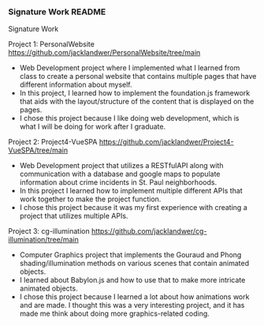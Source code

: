 ### Signature Work README

Signature Work

Project 1: PersonalWebsite
https://github.com/jacklandwer/PersonalWebsite/tree/main 
- Web Development project where I implemented what I learned from class to create a personal website that contains multiple pages that have different information about myself.
- In this project, I learned how to implement the foundation.js framework that aids with the layout/structure of the content that is displayed on the pages. 
- I chose this project because I like doing web development, which is what I will be doing for work after I graduate.


Project 2: Project4-VueSPA
https://github.com/jacklandwer/Project4-VueSPA/tree/main 
- Web Development project that utilizes a RESTfulAPI along with communication with a database and google maps to populate information about crime incidents in St. Paul neighborhoods. 
- In this project I learned how to implement multiple different APIs that work together to make the project function.
- I chose this project because it was my first experience with creating a project that utilizes multiple APIs.


Project 3: cg-illumination
https://github.com/jacklandwer/cg-illumination/tree/main 
- Computer Graphics project that implements the Gouraud and Phong shading/illumination methods on various scenes that contain animated objects.
- I learned about Babylon.js and how to use that to make more intricate animated objects.
- I chose this project because I learned a lot about how animations work and are made. I thought this was a very interesting project, and it has made me think about doing more graphics-related coding.

